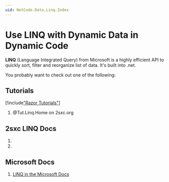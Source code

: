 ```yaml
---
uid: NetCode.Data.Linq.Index
---
```


# Use LINQ with Dynamic Data in Dynamic Code

**LINQ** (Language Integrated Query) from Microsoft is a highly efficient API to quickly sort, filter and reorganize list of data. 
It's built into .net.

You probably want to check out one of the following:

## Tutorials

[!include["Razor Tutorials"](~/shared/tutorials/razor.md)]

1. @Tut.Linq.Home on 2sxc.org

## 2sxc LINQ Docs

1. [](xref:NetCode.Data.Linq.Guide)
1. [](xref:NetCode.Data.Linq.Dynamic)

## Microsoft Docs

1. [LINQ in the Microsoft Docs](https://docs.microsoft.com/en-us/dotnet/csharp/programming-guide/concepts/linq/)